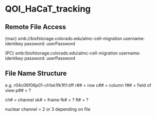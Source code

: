 # QOI_HaCaT_tracking

## Remote File Access
(mac) smb://biofstorage.colorado.edu/almc-cell-migration
username: identikey
password: userPassword

(PC) smb:\\biofstorage.colorado.edu\almc-cell-migration
username: identikey
password: userPassword

## File Name Structure
e.g. r04c06f06p01-ch1sk1fk1fl1.tiff
r## = row
c## = column
f## = field of view
p## = ?

ch# = channel
sk# = frame
fk# = ?
fl# = ?

nuclear channel = 2 or 3 depending on file

